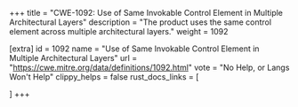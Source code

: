 +++
title = "CWE-1092: Use of Same Invokable Control Element in Multiple Architectural Layers"
description	= "The product uses the same control element across multiple architectural layers."
weight = 1092

[extra]
id = 1092
name = "Use of Same Invokable Control Element in Multiple Architectural Layers"
url = "https://cwe.mitre.org/data/definitions/1092.html"
vote = "No Help, or Langs Won't Help"
clippy_helps = false
rust_docs_links = [
	
]
+++

